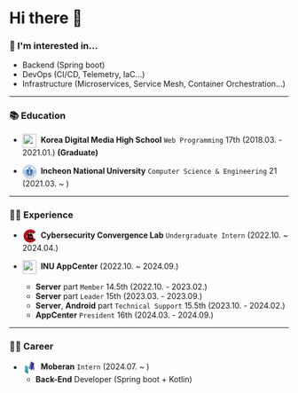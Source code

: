 # Hi there 👋

### 🙌 I'm interested in...
- Backend (Spring boot)
- DevOps (CI/CD, Telemetry, IaC...)
- Infrastructure (Microservices, Service Mesh, Container Orchestration...)

---

### 📚 Education
- <img src="./img/dimigo_logo.ico" width=25px height=25px align=center> &nbsp;**Korea Digital Media High School** `Web Programming` 17th (2018.03. - 2021.01.) **(Graduate)**

- <img src="./img/inu_logo.svg" width=25px height=25px align=center> &nbsp;**Incheon National University** `Computer Science & Engineering` 21 (2021.03. ~ )

---

### 🧗‍♂️ Experience
- <img src="./img/cclab_logo.png" width=25px height=25px align=center> &nbsp;**Cybersecurity Convergence Lab** `Undergraduate Intern` (2022.10. ~ 2024.04.)

- <img src="./img/appcenter_logo.ico" width=25px height=25px align=center> &nbsp;**INU AppCenter** (2022.10. ~ 2024.09.)
  - **Server** part `Member` 14.5th (2022.10. - 2023.02.)
  - **Server** part `Leader` 15th (2023.03. - 2023.09.)
  - **Server**, **Android** part `Technical Support` 15.5th (2023.10. - 2024.02.)
  - **AppCenter** `President` 16th (2024.03. - 2024.09.)

---

### 🧑‍💻 Career
- <img src="./img/moberan_logo.png" width=25px height=25px align=center> &nbsp;**Moberan** `Intern` (2024.07. ~ )
  - **Back-End** Developer (Spring boot + Kotlin)